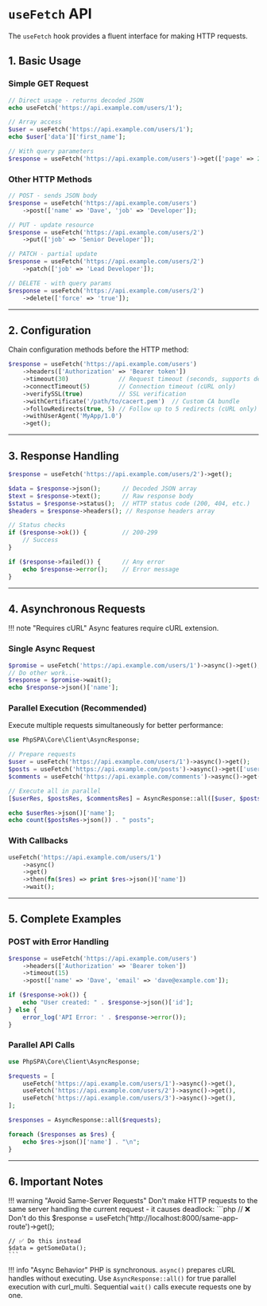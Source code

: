 # `useFetch` API

The `useFetch` hook provides a fluent interface for making HTTP requests.

## 1. Basic Usage

### Simple GET Request

```php
// Direct usage - returns decoded JSON
echo useFetch('https://api.example.com/users/1');

// Array access
$user = useFetch('https://api.example.com/users/1');
echo $user['data']['first_name'];

// With query parameters
$response = useFetch('https://api.example.com/users')->get(['page' => 2]);
```

### Other HTTP Methods

```php
// POST - sends JSON body
$response = useFetch('https://api.example.com/users')
    ->post(['name' => 'Dave', 'job' => 'Developer']);

// PUT - update resource
$response = useFetch('https://api.example.com/users/2')
    ->put(['job' => 'Senior Developer']);

// PATCH - partial update
$response = useFetch('https://api.example.com/users/2')
    ->patch(['job' => 'Lead Developer']);

// DELETE - with query params
$response = useFetch('https://api.example.com/users/2')
    ->delete(['force' => 'true']);
```

-----

## 2. Configuration

Chain configuration methods before the HTTP method:

```php
$response = useFetch('https://api.example.com/users')
    ->headers(['Authorization' => 'Bearer token'])
    ->timeout(30)              // Request timeout (seconds, supports decimals)
    ->connectTimeout(5)        // Connection timeout (cURL only)
    ->verifySSL(true)          // SSL verification
    ->withCertificate('/path/to/cacert.pem')  // Custom CA bundle
    ->followRedirects(true, 5) // Follow up to 5 redirects (cURL only)
    ->withUserAgent('MyApp/1.0')
    ->get();
```

-----

## 3. Response Handling

```php
$response = useFetch('https://api.example.com/users/2')->get();

$data = $response->json();      // Decoded JSON array
$text = $response->text();      // Raw response body
$status = $response->status();  // HTTP status code (200, 404, etc.)
$headers = $response->headers(); // Response headers array

// Status checks
if ($response->ok()) {          // 200-299
    // Success
}

if ($response->failed()) {      // Any error
    echo $response->error();    // Error message
}
```

-----

## 4. Asynchronous Requests

!!! note "Requires cURL"
    Async features require cURL extension.

### Single Async Request

```php
$promise = useFetch('https://api.example.com/users/1')->async()->get();
// Do other work...
$response = $promise->wait();
echo $response->json()['name'];
```

### Parallel Execution (Recommended)

Execute multiple requests simultaneously for better performance:

```php
use PhpSPA\Core\Client\AsyncResponse;

// Prepare requests
$user = useFetch('https://api.example.com/users/1')->async()->get();
$posts = useFetch('https://api.example.com/posts')->async()->get(['userId' => 1]);
$comments = useFetch('https://api.example.com/comments')->async()->get(['userId' => 1]);

// Execute all in parallel
[$userRes, $postsRes, $commentsRes] = AsyncResponse::all([$user, $posts, $comments]);

echo $userRes->json()['name'];
echo count($postsRes->json()) . " posts";
```

### With Callbacks

```php
useFetch('https://api.example.com/users/1')
    ->async()
    ->get()
    ->then(fn($res) => print $res->json()['name'])
    ->wait();
```

-----

## 5. Complete Examples

### POST with Error Handling

```php
$response = useFetch('https://api.example.com/users')
    ->headers(['Authorization' => 'Bearer token'])
    ->timeout(15)
    ->post(['name' => 'Dave', 'email' => 'dave@example.com']);

if ($response->ok()) {
    echo "User created: " . $response->json()['id'];
} else {
    error_log('API Error: ' . $response->error());
}
```

### Parallel API Calls

```php
use PhpSPA\Core\Client\AsyncResponse;

$requests = [
    useFetch('https://api.example.com/users/1')->async()->get(),
    useFetch('https://api.example.com/users/2')->async()->get(),
    useFetch('https://api.example.com/users/3')->async()->get(),
];

$responses = AsyncResponse::all($requests);

foreach ($responses as $res) {
    echo $res->json()['name'] . "\n";
}
```

-----

## 6. Important Notes

!!! warning "Avoid Same-Server Requests"
    Don't make HTTP requests to the same server handling the current request - it causes deadlock:
    ```php
    // ❌ Don't do this
    $response = useFetch('http://localhost:8000/same-app-route')->get();
    
    // ✅ Do this instead
    $data = getSomeData();
    ```

!!! info "Async Behavior"
    PHP is synchronous. `async()` prepares cURL handles without executing. Use `AsyncResponse::all()` for true parallel execution with curl_multi. Sequential `wait()` calls execute requests one by one.